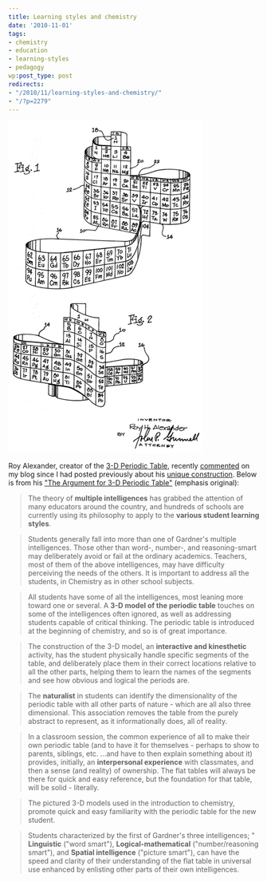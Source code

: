 ```yaml
---
title: Learning styles and chemistry
date: '2010-11-01'
tags:
- chemistry
- education
- learning-styles
- pedagogy
wp:post_type: post
redirects:
- "/2010/11/learning-styles-and-chemistry/"
- "/?p=2279"
---
```


![](2010-11-01-Learning-styles-and-chemistry/Alexander-Periodic-1.png "Alexander Periodic 1")

Roy Alexander, creator of the [3-D Periodic Table](http://allperiodictables.com/aptpages/apt_1_OrderPageAAE.html), recently [commented](http://www.island94.org/2010/10/stop-being-a-weenie-and-just-go-make-something/#comment-69141) on my blog since I had posted previously about his [unique construction](http://www.island94.org/2009/10/janets-spiral-periodic-table/). Below is from his ["The Argument for 3-D Periodic Table"](http://allperiodictables.com/ClientPages/AAEpages/aaeDescription.html) (emphasis original):

> The theory of **multiple intelligences** has grabbed the attention of many educators around the country, and hundreds of schools are currently using its philosophy to apply to the **various student learning styles**.

>

> Students generally fall into more than one of Gardner's multiple intelligences. Those other than word-, number-, and reasoning-smart may deliberately avoid or fail at the ordinary academics. Teachers, most of them of the above intelligences, may have difficulty perceiving the needs of the others. It is important to address all the students, in Chemistry as in other school subjects.

>

> All students have some of all the intelligences, most leaning more toward one or several. A **3-D model of the periodic table** touches on some of the intelligences often ignored, as well as addressing students capable of critical thinking. The periodic table is introduced at the beginning of chemistry, and so is of great importance.

>

> The construction of the 3-D model, an **interactive and kinesthetic** activity, has the student physically handle specific segments of the table, and deliberately place them in their correct locations relative to all the other parts, helping them to learn the names of the segments and see how obvious and logical the periods are.

>

> The **naturalist** in students can identify the dimensionality of the periodic table with all other parts of nature - which are all also three dimensional. This association removes the table from the purely abstract to represent, as it informationally does, all of reality.

>

> In a classroom session, the common experience of all to make their own periodic table (and to have it for themselves - perhaps to show to parents, siblings, etc. ...and have to then explain something about it) provides, initially, an **interpersonal experience** with classmates, and then a sense (and reality) of ownership. The flat tables will always be there for quick and easy reference, but the foundation for that table, will be solid - literally.

>

> The pictured 3-D models used in the introduction to chemistry, promote quick and easy familiarity with the periodic table for the new student.

>

> Students characterized by the first of Gardner's three intelligences; " **Linguistic** ("word smart"), **Logical-mathematical** ("number/reasoning smart"), and **Spatial intelligence** ("picture smart"), can have the speed and clarity of their understanding of the flat table in universal use enhanced by enlisting other parts of their own intelligences.
